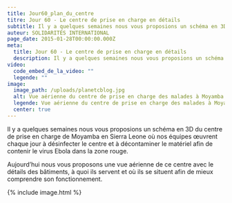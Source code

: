 ```yaml
---
title: Jour60_plan_du_centre
titre: Jour 60 - Le centre de prise en charge en détails
subtitle: Il y a quelques semaines nous vous proposions un schéma en 3D du centre de traitement de Moyamba en Sierra Leone...
auteur: SOLIDARITÉS INTERNATIONAL
page_date: 2015-01-28T00:00:00.000Z
meta:
  title: Jour 60 - Le centre de prise en charge en détails
  description: Il y a quelques semaines nous vous proposions un schéma en 3D du centre de traitement de Moyamba en Sierra Leone...
video:
  code_embed_de_la_video: ""
  legende: ""
image:
  image_path: /uploads/planetcblog.jpg
  alt: Vue aérienne du centre de prise en charge des malades à Moyamba
  legende: Vue aérienne du centre de prise en charge des malades à Moyamba
  center: true
---
```

Il y a quelques semaines nous vous proposions un sch&eacute;ma en 3D du centre de prise en charge de Moyamba en Sierra Leone o&ugrave; nos &eacute;quipes œuvrent chaque jour &agrave; d&eacute;sinfecter le centre et &agrave; d&eacute;contaminer le mat&eacute;riel afin de contenir le virus Ebola dans la zone rouge.

Aujourd’hui nous vous proposons une vue a&eacute;rienne de ce centre avec le d&eacute;tails des b&acirc;timents, &agrave; quoi ils servent et o&ugrave; ils se situent afin de mieux comprendre son fonctionnement.

{% include image.html %}